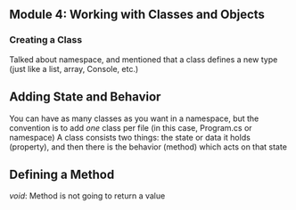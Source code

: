 ## Module 4: Working with Classes and Objects
### Creating a Class
Talked about namespace, and mentioned that a class defines a new type (just like a list, array, Console, etc.)

## Adding State and Behavior
You can have as many classes as you want in a namespace, but the convention is to add *one* class per file (in this case, Program.cs or namespace)
A class consists two things: the state or data it holds (property), and then there is the behavior (method) which acts on that state

## Defining a Method
*void*: Method is not going to return a value